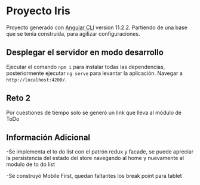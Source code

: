 # Proyecto Iris

Proyecto generado con [Angular CLI](https://github.com/angular/angular-cli) version 11.2.2.
Partiendo de una base que se tenía construida, para agilizar configuraciones.

## Desplegar el servidor en modo desarrollo

Ejecutar el comando `npm i` para instalar todas las dependencias, posteriormente ejecutar `ng serve` para levantar la aplicación.
Navegar a `http://localhost:4200/`.

## Reto 2

Por cuestiones de tiempo solo se generó un link que lleva al módulo de ToDo

## Información Adicional

-Se implementa el to do list con el patrón redux y facade, se puede apreciar la persistencia del estado del store navegando al home y nuevamente al modulo de to do list

-Se construyó Mobile First, quedan faltantes los break point para tablet

